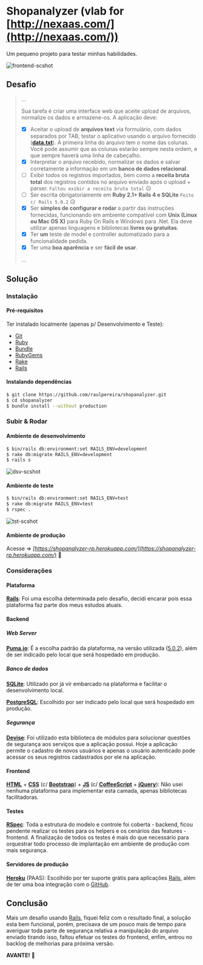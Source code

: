 # Shopanalyzer (vlab for [http://nexaas.com/](http://nexaas.com/))

Um pequeno projeto para testar minhas habilidades.

![frontend-scshot](../master/scshot/frontend-scshot.png)

## Desafio

> ...
>
> Sua tarefa é criar uma interface web que aceite upload de arquivos, normalize os dados e armazene-os. A aplicação deve:
>
> - [X] Aceitar o upload de **arquivos text** via formulário, com dados separados por TAB, testar o aplicativo usando o arquivo fornecido (**[data.txt](../master/spec/fixtures/files/data.txt)**). A primeira linha do arquivo tem o nome das colunas. Você pode assumir que as colunas estarão sempre nesta ordem, e que sempre haverá uma linha de cabeçalho.
> - [X] Interpretar o arquivo recebido, normalizar os dados e salvar corretamente a informação em um **banco de dados relacional**.
> - [ ] Exibir todos os registros importados, bem como a **receita bruta total** dos registros contidos no arquivo enviado após o upload + parser. `Faltou exibir a receita bruta total` :disappointed_relieved:
> - [ ] Ser escrita obrigatoriamente em **Ruby 2.1+ Rails 4 e SQLite** `Feito c/ Rails 5.0.2` :disappointed_relieved:
> - [X] Ser **simples de configurar e rodar** a partir das instruções fornecidas, funcionando em ambiente compatível com **Unix (Linux ou Mac OS X)** para Ruby On Rails e Windows para .Net. Ela deve utilizar apenas linguagens e bibliotecas **livres ou gratuitas**.
> - [X] Ter **um** teste de model e controller automatizado para a funcionalidade pedida.
> - [X] Ter uma **boa aparência** e ser **fácil de usar**.
>
> ...

## Solução

### Instalação

#### Pré-requisitos

Ter instalado localmente (apenas p/ Desenvolvimento e Teste):
- [Git](https://git-scm.com/)
- [Ruby](https://ruby-lang.org)
- [Bundle](http://bundler.io/)
- [RubyGems](https://rubygems.org/)
- [Rake](https://github.com/ruby/rake)
- [Rails](http://rubyonrails.org/)

#### Instalando dependências

```bash
$ git clone https://github.com/raulpereira/shopanalyzer.git
$ cd shopanalyzer
$ bundle install --without production
```

### Subir & Rodar

#### Ambiente de desenvolvimento

```bash
$ bin/rails db:environment:set RAILS_ENV=development
$ rake db:migrate RAILS_ENV=development
$ rails s
```
![dsv-scshot](../master/scshot/dsv-scshot.png)

#### Ambiente de teste

```bash
$ bin/rails db:environment:set RAILS_ENV=test
$ rake db:migrate RAILS_ENV=test
$ rspec .
```
![tst-scshot](../master/scshot/tst-scshot.png)

#### Ambiente de produção

Acesse => *[https://shopanalyzer-rp.herokuapp.com/](https://shopanalyzer-rp.herokuapp.com/)* :clap:

### Considerações

#### Plataforma

**[Rails](http://rubyonrails.org/)**: Foi uma escolha determinada pelo desafio, decidi encarar pois essa plataforma faz parte dos meus estudos atuais.

#### Backend

##### Web Server

**[Puma.io](http://puma.io/)**: É a escolha padrão da plataforma, na versão utilizada ([5.0.2](http://weblog.rubyonrails.org/2017/3/1/Rails-5-0-2-has-been-released/)), além de ser indicado pelo local que será hospedado em produção.

##### Banco de dados

**[SQLite](https://sqlite.org/)**: Utilizado por já vir embarcado na plataforma e facilitar o desenvolvimento local. 

**[PostgreSQL](https://www.postgresql.org/)**: Escolhido por ser indicado pelo local que será hospedado em produção.

##### Segurança

**[Devise](https://github.com/plataformatec/devise)**: Foi utilizado esta biblioteca de módulos para solucionar questões de segurança aos serviços que a aplicação possui. Hoje a aplicação permite o cadastro de novos usuários e apenas o usuário autenticado pode acessar os seus registros cadastrados por ele na aplicação.

#### Frontend

**[HTML](https://w3.org/html/)** + **[CSS](https://w3.org/Style/CSS/)** (c/ **[Bootstrap](http://getbootstrap.com/)**) + **[JS](https://developer.mozilla.org/en-US/docs/Web/JavaScript)** (c/ **[CoffeeScript](http://coffeescript.org/)** + **[jQuery](https://jquery.com/)**): Não usei nenhuma plataforma para implementar esta camada, apenas bibliotecas facilitadoras.

#### Testes

**[RSpec](http://rspec.info/)**: Toda a estrutura do modelo e controle foi coberta - backend, ficou pendente realizar os testes para os helpers e os cenários das features - frontend. A finalização de todos os testes é mais do que necessário para orquestrar todo processo de implantação em ambiente de produção com mais segurança.

#### Servidores de produção

**[Heroku](https://heroku.com)** (PAAS): Escolhido por ter suporte grátis para aplicações [Rails](http://rubyonrails.org/), além de ter uma boa integração com o [GitHub](https://github.com/).

## Conclusão

Mais um desafio usando [Rails](http://rubyonrails.org/), fiquei feliz com o resultado final, a solução esta bem funcional, porém, precisava de um pouco mais de tempo para averiguar toda parte de segurança relativa a manipulação do arquivo enviado tirando isso, faltou efetuar os testes do frontend, enfim, entrou no backlog de melhorias para próxima versão.

**AVANTE!** :muscle:
